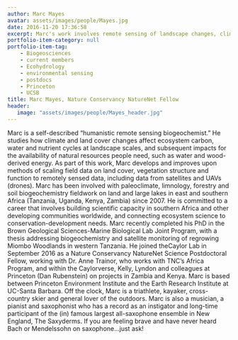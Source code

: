 ```yaml
---
author: Marc Mayes
avatar: assets/images/people/Mayes.jpg
date: 2016-11-20 17:36:58
excerpt: Marc's work involves remote sensing of landscape changes, climate variability woodland biogeochemistry.
portfolio-item-category: null
portfolio-item-tag:
    - Biogeosciences
    - current members
    - Ecohydrology
    - environmental sensing
    - postdocs
    - Princeton
    - UCSB
title: Marc Mayes, Nature Conservancy NatureNet Fellow
header:
   image: "assets/images/people/Mayes_header.jpg"
---
```


Marc is a self-described “humanistic remote sensing biogeochemist.” He studies how climate and land cover changes affect ecosystem carbon, water and nutrient cycles at landscape scales, and subsequent impacts for the availability of natural resources people need, such as water and wood-derived energy. As part of this work, Marc develops and improves upon methods of scaling field data on land cover, vegetation structure and function to remotely sensed data, including data from satellites and UAVs (drones). Marc has been involved with paleoclimate, limnology, forestry and soil biogeochemistry fieldwork on land and large lakes in east and southern Africa (Tanzania, Uganda, Kenya, Zambia) since 2007. He is committed to a career that involves building scientific capacity in southern Africa and other developing communities worldwide, and connecting ecosystem science to conservation-development needs. Marc recently completed his PhD in the Brown Geological Sciences-Marine Biological Lab Joint Program, with a thesis addressing biogeochemistry and satellite monitoring of regrowing Miombo Woodlands in western Tanzania. He joined theCaylor Lab in September 2016 as a Nature Conservancy NatureNet Science Postdoctoral Fellow, working with Dr. Anne Trainor, who works with TNC’s Africa Program, and within the Caylorverse, Kelly, Lyndon and colleagues at Princeton (Dan Rubenstein) on projects in Zambia and Kenya. Marc is based between Princeton Environment Institute and the Earth Research Institute at UC-Santa Barbara. Off the clock, Marc is a triathlete, kayaker, cross-country skier and general lover of the outdoors. Marc is also a musician, a pianist and saxophonist who has a record as an instigator and long-time participant of the (in) famous largest all-saxophone ensemble in New England, The Saxyderms. If you are feeling brave and have never heard Bach or Mendelssohn on saxophone…just ask!
